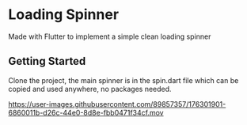 # Loading Spinner

Made with Flutter to implement a simple clean loading spinner

## Getting Started

Clone the project, the main spinner is in the spin.dart file which can be copied and used anywhere, no packages needed.


https://user-images.githubusercontent.com/89857357/176301901-6860011b-d26c-44e0-8d8e-fbb0471f34cf.mov

